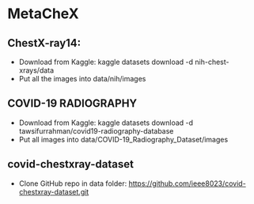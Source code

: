 # MetaCheX

## ChestX-ray14:
- Download from Kaggle: kaggle datasets download -d nih-chest-xrays/data
- Put all the images into data/nih/images

## COVID-19 RADIOGRAPHY
- Download from Kaggle: kaggle datasets download -d tawsifurrahman/covid19-radiography-database
- Put all images into data/COVID-19\_Radiography\_Dataset/images

## covid-chestxray-dataset
- Clone GitHub repo in data folder: https://github.com/ieee8023/covid-chestxray-dataset.git
